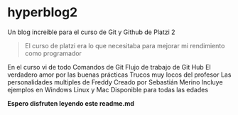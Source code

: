 # hyperblog2

Un blog increible para el curso de Git y Github de Platzi 2

> El curso de platzi era lo que necesitaba para mejorar mi rendimiento como programador

En el curso vi de todo
Comandos de Git
Flujo de trabajo de Git Hub
El verdadero amor por las buenas prácticas
Trucos muy locos del profesor
Las personalidades multiples de Freddy
Creado por Sebastián Merino
Incluye ejemplos en Windows Linux y Mac
Disponible para todas las edades

**Espero disfruten leyendo este readme.md**
